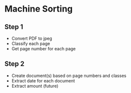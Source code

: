 # Machine Sorting
## Step 1
- Convert PDF to jpeg
- Classify each page
- Get page number for each page

## Step 2
- Create document(s) based on page numbers and classes
- Extract date for each document
- Extract amount (future)
